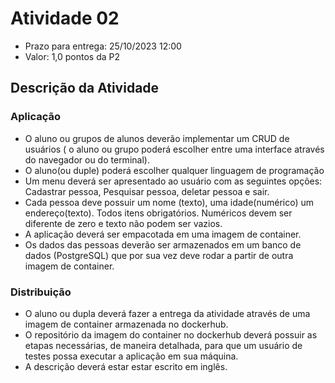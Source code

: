 # Atividade 02

- Prazo para entrega: 25/10/2023 12:00
- Valor: 1,0 pontos da P2

## Descrição da Atividade
### Aplicação
- O aluno ou grupos de alunos deverão implementar um CRUD de usuários ( o aluno ou grupo poderá escolher entre uma interface através do navegador ou do terminal).  
- O aluno(ou duple) poderá escolher qualquer linguagem de programação 
- Um menu deverá ser apresentado ao usuário com as seguintes opções: Cadastrar pessoa, Pesquisar pessoa, deletar pessoa e sair.
- Cada pessoa deve possuir um nome (texto), uma idade(numérico) um endereço(texto). Todos itens obrigatórios. Numéricos devem ser diferente de zero e texto não podem ser vazios.
- A aplicação deverá ser empacotada em uma imagem de container.
- Os dados das pessoas deverão ser armazenados em um banco de dados (PostgreSQL) que por sua vez deve rodar a partir de outra imagem de container.

### Distribuição
- O aluno ou dupla deverá fazer a entrega da atividade através de uma imagem de container armazenada no dockerhub.
- O repositório da imagem do container no dockerhub deverá possuir as etapas necessárias, de maneira detalhada, para que um usuário de testes possa executar a aplicação em sua máquina.
- A descrição deverá estar estar escrito em inglês.
